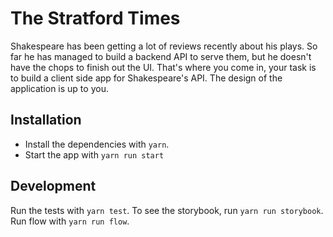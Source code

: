 # The Stratford Times
Shakespeare has been getting a lot of reviews recently about his plays. So far he has managed to build a backend API to serve them, but he doesn't have the chops to finish out the UI. That's where you come in, your task is to build a client side app for Shakespeare's API. The design of the application is up to you.

## Installation

* Install the dependencies with `yarn`.
* Start the app with `yarn run start`

## Development

Run the tests with `yarn test`. To see the storybook, run `yarn run storybook`. Run flow with `yarn run flow`.
